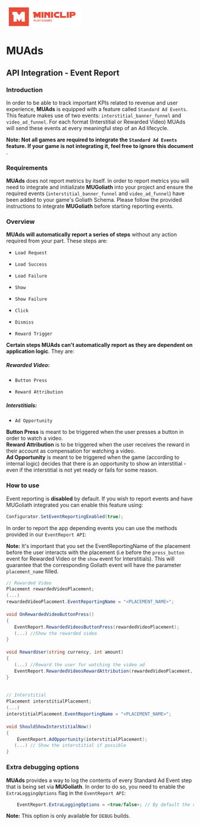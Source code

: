 ![alt text][logo]

[logo]: images/MiniclipLogo.png "Miniclip Logo"
# MUAds

## API Integration - Event Report

### Introduction

In order to be able to track important KPIs related to revenue and user experience, **MUAds** is equipped with a feature called `Standard Ad Events`.  
This feature  makes use of two events: `interstitial_banner_funnel` and `video_ad_funnel`. For each format (Interstitial or Rewarded Video) MUAds will send these events at every meaningful step of an Ad lifecycle.  
  
**Note: Not all games are required to integrate the `Standard Ad Events` feature. If your game is not integrating it, feel free to ignore this document** . 

### Requirements

**MUAds** does not report metrics by itself. In order to report metrics you will need to integrate and initializate **MUGoliath** into your project and ensure the required events (`interstitial_banner_funnel` and `video_ad_funnel`) have been added to your game's Goliath Schema. Please follow the provided instructions to integrate **MUGoliath** before starting reporting events.


### Overview

**MUAds will automatically report a series of steps** without any action required from your part. These steps are:

*     Load Request
*     Load Success
*     Load Failure
*     Show
*     Show Failure
*     Click
*     Dismiss
*     Reward Trigger

**Certain steps MUAds can't automatically report as they are dependent on application logic**. They are:

##### Rewarded Video:

*     Button Press
*     Reward Attribution

##### Interstitials:

*     Ad Opportunity

**Button Press** is meant to be triggered when the user presses a button in order to watch a video.  
**Reward Attribution** is to be triggered when the user receives the reward in their account as compensation for watching a video.  
**Ad Opportunity** is meant to be triggered when the game (according to internal logic) decides that there is an opportunity to show an interstitial - even if the interstitial is not yet ready or fails for some reason.


### How to use
Event reporting is **disabled** by default. If you wish to report events and have MUGoliath integrated you can enable this feature using:

```c#
Configurator.SetEventReportingEnabled(true);
```

In order to report the app depending events you can use the methods provided in our `EventReport API`:

**Note:** It's important that you set the EventReportingName of the placement before the user interacts with the placement (i.e before the `press_button` event for Rewarded Video or the `show` event for Interstitials). This will guarantee that the corresponding Goliath event will have the parameter `placement_name` filled.

```c#
// Rewarded Video
Placement rewardedVideoPlacement;
(...)
rewardedVideoPlacement.EventReportingName = "<PLACEMENT_NAME>";

void OnRewardedVideoButtonPress()
{
   EventReport.RewardedVideosButtonPress(rewardedVideoPlacement); 
   (...) //Show the rewarded video
}

void RewardUser(string currency, int amount)
{  
   (...) //Reward the user for watching the video ad 
   EventReport.RewardedVideosRewardAttribution(rewardedVideoPlacement, currency, amount);
}
    
```

```c#
// Interstitial
Placement interstitialPlacement;
(...)
interstitialPlacement.EventReportingName = "<PLACEMENT_NAME>";

void ShouldShowInterstitialNow()
{  
	EventReport.AdOpportunity(interstitialPlacement);
   (...) // Show the interstitial if possible
}

```

### Extra debugging options

**MUAds** provides a way to log the contents of every Standard Ad Event step that is being set via **MUGoliath**.
In order to do so, you need to enable the `ExtraLoggingOptions` flag in the `EventReport API`:

```c#
    EventReport.ExtraLoggingOptions = <true/false>; // By default the value is false.
```

**Note:** This option is only available for `DEBUG` builds. 
